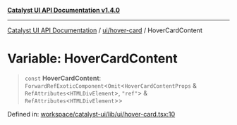 [**Catalyst UI API Documentation v1.4.0**](../../../README.md)

---

[Catalyst UI API Documentation](../../../README.md) / [ui/hover-card](../README.md) / HoverCardContent

# Variable: HoverCardContent

> `const` **HoverCardContent**: `ForwardRefExoticComponent`\<`Omit`\<`HoverCardContentProps` & `RefAttributes`\<`HTMLDivElement`\>, `"ref"`\> & `RefAttributes`\<`HTMLDivElement`\>\>

Defined in: [workspace/catalyst-ui/lib/ui/hover-card.tsx:10](https://github.com/TheBranchDriftCatalyst/catalyst-ui/blob/main/lib/ui/hover-card.tsx#L10)
